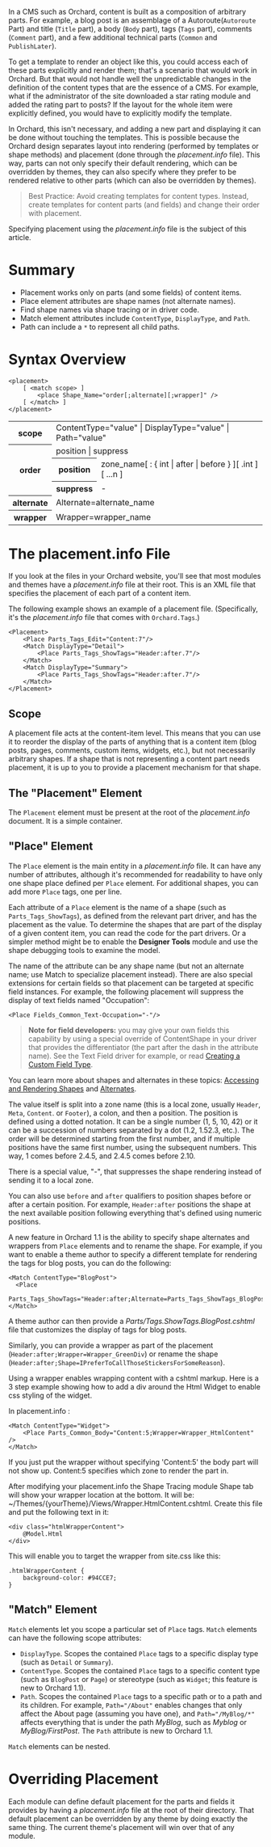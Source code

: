 In a CMS such as Orchard, content is built as a composition of arbitrary parts. For example, a blog post is an assemblage of a Autoroute(`Autoroute` Part) and title (`Title` part), a body (`Body` part), tags (`Tags` part), comments (`Comment` part), and a few additional technical parts (`Common` and `PublishLater`). 

To get a template to render an object like this, you could access each of these parts explicitly and render them; that's a scenario that would work in Orchard. But that would not handle well the unpredictable changes in the definition of the content types that are the essence of a CMS. For example, what if the administrator of the site downloaded a star rating module and added the rating part to posts? If the layout for the whole item were explicitly defined, you would have to explicitly modify the template. 

In Orchard, this isn't necessary, and adding a new part and displaying it can be done without touching the templates. This is possible because the Orchard design separates layout into rendering (performed by templates or shape methods) and placement (done through the _placement.info_ file). This way, parts can not only specify their default rendering, which can be overridden by themes, they can also specify where they prefer to be rendered relative to other parts (which can also be overridden by themes).

> Best Practice: Avoid creating templates for content types. Instead, create templates for content parts (and fields) and change their order with placement.

Specifying placement using the _placement.info_ file is the subject of this article.

# Summary

- Placement works only on parts (and some fields) of content items. 
- Place element attributes are shape names (not alternate names).
- Find shape names via shape tracing or in driver code.
- Match element attributes include `ContentType`, `DisplayType`, and `Path`.
- Path can include a `*` to represent all child paths.

# Syntax Overview

	<placement>
		[ <match scope> ]
			<place Shape_Name="order[;alternate][;wrapper]" />
		[ </match> ]
	</placement>

<table>
<tr><th>scope<td colspan="2">ContentType="value" | DisplayType="value" | Path="value"
<tr><th rowspan="3">order<td colspan="2">position | suppress
<tr><th>position<td>zone_name[ : { int | after | before } ][ .int ][ ...n ]
<tr><th>suppress<td> - 
<tr><th>alternate<td colspan="2">Alternate=alternate_name
<tr><th>wrapper<td colspan="2">Wrapper=wrapper_name
</table>

# The placement.info File

If you look at the files in your Orchard website, you'll see that most modules and themes have a _placement.info_ file at their root. This is an XML file that specifies the placement of each part of a content item.

The following example shows an example of a placement file. (Specifically, it's the _placement.info_ file that comes with `Orchard.Tags`.)

    
    <Placement>
        <Place Parts_Tags_Edit="Content:7"/>
        <Match DisplayType="Detail">
            <Place Parts_Tags_ShowTags="Header:after.7"/>
        </Match>
        <Match DisplayType="Summary">
            <Place Parts_Tags_ShowTags="Header:after.7"/>
        </Match>
    </Placement>


## Scope

A placement file acts at the content-item level. This means that you can use it to reorder the display of the parts of anything that is a content item (blog posts, pages, comments, custom items, widgets, etc.), but not necessarily arbitrary shapes. If a shape that is not representing a content part needs placement, it is up to you to provide a placement mechanism for that shape.

## The "Placement" Element

The `Placement` element must be present at the root of the _placement.info_ document. It is a simple container.

## "Place" Element

The `Place` element is the main entity in a _placement.info_ file. It can have any number of attributes, although it's recommended for readability to have only one shape place defined per `Place` element. For additional shapes, you can add more `Place` tags, one per line.

Each attribute of a `Place` element is the name of a shape (such as `Parts_Tags_ShowTags`), as defined from the relevant part driver, and has the placement as the value. To determine the shapes that are part of the display of a given content item, you can read the code for the part drivers. Or a simpler method might be to enable the **Designer Tools** module and use the shape debugging tools to examine the model.

The name of the attribute can be any shape name (but not an alternate name; use Match to specialize placement instead). There are also special extensions for certain fields so that placement can be targeted at specific field instances. For example, the following placement will suppress the display of text fields named "Occupation":

    
    <Place Fields_Common_Text-Occupation="-"/>


> **Note for field developers:** you may give your own fields this capability by using a special override of ContentShape in your driver that provides the differentiator (the part after the dash in the attribute name). See the Text Field driver for example, or read [Creating a Custom Field Type](Creating-a-custom-field-type).

You can learn more about shapes and alternates in these topics: [Accessing and Rendering Shapes](Accessing-and-rendering-shapes) and [Alternates](Alternates).

The value itself is split into a zone name (this is a local zone, usually `Header`, `Meta`, `Content`. or `Footer`), a colon, and then a position. The position is defined using a dotted notation. It can be a single number (1, 5, 10, 42) or it can be a succession of numbers separated by a dot (1.2, 1.52.3, etc.). The order will be determined starting from the first number, and if multiple positions have the same first number, using the subsequent numbers. This way, 1 comes before 2.4.5, and 2.4.5 comes before 2.10.

There is a special value, "-", that suppresses the shape rendering instead of sending it to a local zone.

You can also use `before` and `after` qualifiers to position shapes before or after a certain position. For example, `Header:after` positions the shape at the next available position following everything that's defined using numeric positions.

A new feature in Orchard 1.1 is the ability to specify shape alternates and wrappers from `Place` elements and to rename the shape. For example, if you want to enable a theme author to specify a different template for rendering the tags for blog posts, you can do the following:

    
    <Match ContentType="BlogPost">
      <Place
        Parts_Tags_ShowTags="Header:after;Alternate=Parts_Tags_ShowTags_BlogPost"/>
    </Match>


A theme author can then provide a _Parts/Tags.ShowTags.BlogPost.cshtml_ file that customizes the display of tags for blog posts.

Similarly, you can provide a wrapper as part of the placement (`Header:after;Wrapper=Wrapper_GreenDiv`) or rename the shape (`Header:after;Shape=IPreferToCallThoseStickersForSomeReason`).

Using a wrapper enables wrapping content with a cshtml markup. Here is a 3 step example showing how to add a div around the Html Widget to enable css styling of the widget.

In placement.info : 

    <Match ContentType="Widget">
        <Place Parts_Common_Body="Content:5;Wrapper=Wrapper_HtmlContent" />
    </Match>

If you just put the wrapper without specifying 'Content:5' the body part will not show up. Content:5 specifies which zone to render the part in.

After modifying your placement.info the Shape Tracing module Shape tab will show your wrapper location at the bottom. It will be: ~/Themes/{yourTheme}/Views/Wrapper.HtmlContent.cshtml. Create this file and put the following text in it:

    <div class="htmlWrapperContent">
        @Model.Html
    </div>

This will enable you to target the wrapper from site.css like this:

    .htmlWrapperContent {
        background-color: #94CCE7;
    }


## "Match" Element

`Match` elements let you scope a particular set of `Place` tags. `Match` elements can have the following scope attributes:

* `DisplayType`.  Scopes the contained `Place` tags to a specific display type (such as `Detail` or `Summary`).
* `ContentType`. Scopes the contained `Place` tags to a specific content type (such as `BlogPost` or `Page`) or stereotype (such as `Widget`; this feature is new to Orchard 1.1).
* `Path`. Scopes the contained `Place` tags to a specific path or to a path and its children. For example, `Path="/About"` enables changes that only affect the About page (assuming you have one), and `Path="/MyBlog/*"` affects everything that is under the path _MyBlog_, such as _Myblog_ or _MyBlog/FirstPost_. The `Path` attribute is new to Orchard 1.1.

`Match` elements can be nested.

# Overriding Placement

Each module can define default placement for the parts and fields it provides by having a _placement.info_ file at the root of their directory. That default placement can be overridden by any theme by doing exactly the same thing. The current theme's placement will win over that of any module.
